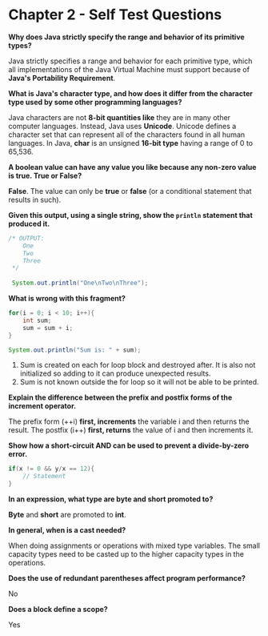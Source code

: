 # Chapter 2 - Self Test Questions

**Why does Java strictly specify the range and behavior of its primitive types?**

Java strictly specifies a range and behavior for each primitive type, which all implementations of the Java Virtual Machine must support because of **Java's Portability Requirement**.

**What is Java's character type, and how does it differ from the character type used by some other programming languages?**

Java characters are not **8-bit quantities like** they are in many other computer languages. Instead, Java uses **Unicode**. Unicode defines a character set that can represent all of the characters found in all human languages. In Java, **char** is an unsigned **16-bit type** having a range of 0 to 65,536.

**A boolean value can have any value you like because any non-zero value is true. True or False?**

**False**. The value can only be **true** or **false** (or a conditional statement that results in such).

**Given this output, using a single string, show the `println` statement that produced it.**

```java
/* OUTPUT:
    One
    Two
    Three
 */
 
 System.out.println("One\nTwo\nThree");
```

**What is wrong with this fragment?**

```java
for(i = 0; i < 10; i++){
    int sum;
    sum = sum + i;
}

System.out.println("Sum is: " + sum);
```

1. Sum is created on each for loop block and destroyed after. It is also not initialized so adding to it can produce unexpected results.
2. Sum is not known outside the for loop so it will not be able to be printed.

**Explain the difference between the prefix and postfix forms of the increment operator.**

The prefix form (++i) **first, increments** the variable i and then returns the result. The postfix (i++) **first, returns** the value of i and then increments it.

**Show how a short-circuit AND can be used to prevent a divide-by-zero error.**

```java
if(x != 0 && y/x == 12){
    // Statement
}
```

**In an expression, what type are byte and short promoted to?**

**Byte** and **short** are promoted to **int**.

**In general, when is a cast needed?**

When doing assignments or operations with mixed type variables. The small capacity types need to be casted up to the higher capacity types in the operations.

**Does the use of redundant parentheses affect program performance?**

No

**Does a block define a scope?**

Yes